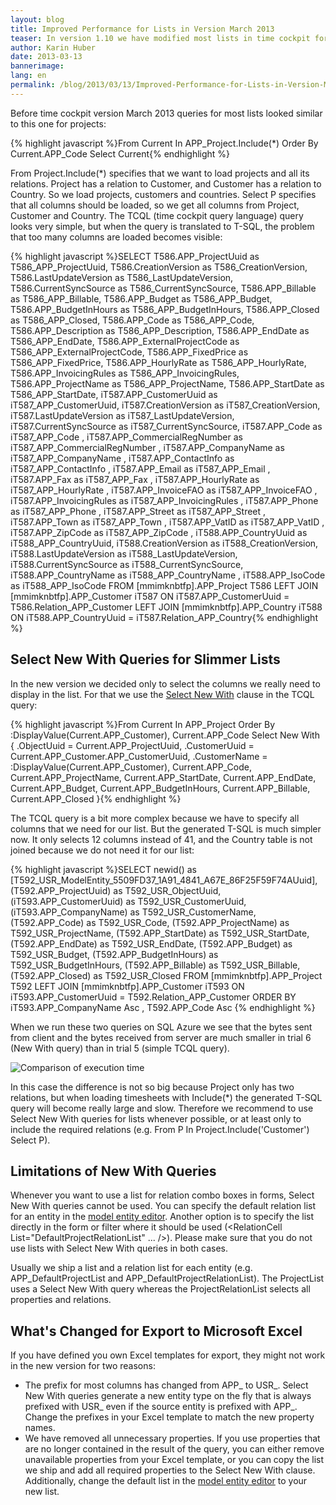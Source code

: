 ```yaml
---
layout: blog
title: Improved Performance for Lists in Version March 2013
teaser: In version 1.10 we have modified most lists in time cockpit for better performance. If you have built Microsoft Excel export templates you may have to update them to fit together with the new lists.
author: Karin Huber
date: 2013-03-13
bannerimage: 
lang: en
permalink: /blog/2013/03/13/Improved-Performance-for-Lists-in-Version-March-2013
---
```


<p>Before time cockpit version March 2013 queries for most lists looked similar to this one for projects:</p>{% highlight javascript %}From Current In APP_Project.Include(*) Order By Current.APP_Code Select Current{% endhighlight %}<p>
  <span class="inlineCode">From Project.Include(*)</span> specifies that we want to load projects and all its relations. <span class="inlineCode">Project</span> has a relation to <span class="inlineCode">Customer</span>, and <span class="inlineCode">Customer</span> has a relation to <span class="inlineCode">Country</span>. So we load projects, customers and countries. <span class="inlineCode">Select P</span> specifies that all columns should be loaded, so we get all columns from <span class="inlineCode">Project</span>, <span class="inlineCode">Customer</span> and <span class="inlineCode">Country</span>. The TCQL (time cockpit query language) query looks very simple, but when the query is translated to T-SQL, the problem that too many columns are loaded becomes visible:</p>{% highlight javascript %}SELECT  T586.APP_ProjectUuid as T586_APP_ProjectUuid,
        T586.CreationVersion as T586_CreationVersion, 
        T586.LastUpdateVersion as T586_LastUpdateVersion, 
        T586.CurrentSyncSource as T586_CurrentSyncSource, 
        T586.APP_Billable  as T586_APP_Billable, 
        T586.APP_Budget  as T586_APP_Budget, 
        T586.APP_BudgetInHours  as T586_APP_BudgetInHours, 
        T586.APP_Closed  as T586_APP_Closed, 
        T586.APP_Code  as T586_APP_Code, 
        T586.APP_Description  as T586_APP_Description,
        T586.APP_EndDate  as T586_APP_EndDate, 
        T586.APP_ExternalProjectCode  as T586_APP_ExternalProjectCode, 
        T586.APP_FixedPrice  as T586_APP_FixedPrice, 
        T586.APP_HourlyRate  as T586_APP_HourlyRate, 
        T586.APP_InvoicingRules  as T586_APP_InvoicingRules, 
        T586.APP_ProjectName  as T586_APP_ProjectName, 
        T586.APP_StartDate  as T586_APP_StartDate,
        iT587.APP_CustomerUuid as iT587_APP_CustomerUuid, 
        iT587.CreationVersion as iT587_CreationVersion, 
        iT587.LastUpdateVersion as iT587_LastUpdateVersion, 
        iT587.CurrentSyncSource as iT587_CurrentSyncSource, 
        iT587.APP_Code as iT587_APP_Code , 
        iT587.APP_CommercialRegNumber as iT587_APP_CommercialRegNumber , 
        iT587.APP_CompanyName as iT587_APP_CompanyName , 
        iT587.APP_ContactInfo as iT587_APP_ContactInfo , 
        iT587.APP_Email as iT587_APP_Email , 
        iT587.APP_Fax as iT587_APP_Fax , 
        iT587.APP_HourlyRate as iT587_APP_HourlyRate , 
        iT587.APP_InvoiceFAO as iT587_APP_InvoiceFAO , 
        iT587.APP_InvoicingRules as iT587_APP_InvoicingRules , 
        iT587.APP_Phone as iT587_APP_Phone , 
        iT587.APP_Street as iT587_APP_Street , 
        iT587.APP_Town as iT587_APP_Town , 
        iT587.APP_VatID as iT587_APP_VatID , 
        iT587.APP_ZipCode as iT587_APP_ZipCode ,
        iT588.APP_CountryUuid as iT588_APP_CountryUuid, 
        iT588.CreationVersion as iT588_CreationVersion, 
        iT588.LastUpdateVersion as iT588_LastUpdateVersion, 
        iT588.CurrentSyncSource as iT588_CurrentSyncSource, 
        iT588.APP_CountryName as iT588_APP_CountryName , 
        iT588.APP_IsoCode as iT588_APP_IsoCode 
FROM    [mmimknbtfp].APP_Project T586 
        LEFT JOIN [mmimknbtfp].APP_Customer iT587 ON iT587.APP_CustomerUuid = T586.Relation_APP_Customer
        LEFT JOIN [mmimknbtfp].APP_Country iT588 ON iT588.APP_CountryUuid = iT587.Relation_APP_Country{% endhighlight %}<h2>Select New With Queries for Slimmer Lists</h2><p>In the new version we decided only to select the columns we really need to display in the list. For that we use the <a href="http://help.timecockpit.com/?topic=html/a7465f29-c739-4a14-bf5b-09821133dd9a.htm" target="_blank"><span class="inlineCode">Select New With</span></a> clause in the TCQL query:</p>{% highlight javascript %}From Current In APP_Project
Order By :DisplayValue(Current.APP_Customer), Current.APP_Code
Select New With
{
    .ObjectUuid = Current.APP_ProjectUuid,
    .CustomerUuid = Current.APP_Customer.APP_CustomerUuid,
    .CustomerName = :DisplayValue(Current.APP_Customer),
    Current.APP_Code,
    Current.APP_ProjectName,
    Current.APP_StartDate,
    Current.APP_EndDate,
    Current.APP_Budget,
    Current.APP_BudgetInHours,
    Current.APP_Billable,
    Current.APP_Closed
}{% endhighlight %}<p>The TCQL query is a bit more complex because we have to specify all columns that we need for our list. But the generated T-SQL is much simpler now. It only selects 12 columns instead of 41, and the <span class="inlineCode">Country</span> table is not joined because we do not need it for our list:</p>{% highlight javascript %}SELECT  newid() as [T592_USR_ModelEntity_5509FD37_1A91_4841_A67E_86F25F59F74AUuid],
        (T592.APP_ProjectUuid) as T592_USR_ObjectUuid, 
        (iT593.APP_CustomerUuid) as T592_USR_CustomerUuid, 
        (iT593.APP_CompanyName) as T592_USR_CustomerName, 
        (T592.APP_Code) as T592_USR_Code, 
        (T592.APP_ProjectName) as T592_USR_ProjectName, 
        (T592.APP_StartDate) as T592_USR_StartDate, 
        (T592.APP_EndDate) as T592_USR_EndDate, 
        (T592.APP_Budget) as T592_USR_Budget, 
        (T592.APP_BudgetInHours) as T592_USR_BudgetInHours, 
        (T592.APP_Billable) as T592_USR_Billable, 
        (T592.APP_Closed) as T592_USR_Closed
FROM    [mmimknbtfp].APP_Project T592 
        LEFT JOIN [mmimknbtfp].APP_Customer iT593 ON iT593.APP_CustomerUuid = T592.Relation_APP_Customer
ORDER BY iT593.APP_CompanyName Asc , T592.APP_Code Asc {% endhighlight %}<p>When we run these two queries on SQL Azure we see that the bytes sent from client and the bytes received from server are much smaller in trial 6 (<span class="inlineCode">New With</span> query) than in trial 5 (simple TCQL query).</p><p>
  <img src="{{site.baseurl}}/content/images/blog/2013/03/compare-query-execution-time.png" alt="Comparison of execution time" title="Comparison of execution time" />
</p><p>In this case the difference is not so big because <span class="inlineCode">Project</span> only has two relations, but when loading timesheets with <span class="inlineCode">Include(*)</span> the generated T-SQL query will become really large and slow. Therefore we recommend to use <span class="inlineCode">Select New With</span> queries for lists whenever possible, or at least only to include the required relations (e.g. <span class="inlineCode">From P In Project.Include('Customer') Select P</span>).</p><h2>Limitations of New With Queries</h2><p>Whenever you want to use a list for relation combo boxes in forms, <span class="inlineCode">Select New With</span> queries cannot be used. You can specify the default relation list for an entity in the <a href="http://help.timecockpit.com/?topic=html/c64adad3-3ddb-49a9-b7f8-c9eff1a984ac.htm" target="_blank">model entity editor</a>. Another option is to specify the list directly in the form or filter where it should be used (&lt;RelationCell List="DefaultProjectRelationList" ... /&gt;). Please make sure that you do not use lists with <span class="inlineCode">Select New With</span> queries in both cases.</p><p>Usually we ship a list and a relation list for each entity (e.g. <span class="inlineCode">APP_DefaultProjectList</span> and <span class="inlineCode">APP_DefaultProjectRelationList</span>). The <span class="inlineCode">ProjectList</span> uses a <span class="inlineCode">Select New With</span> query whereas the <span class="inlineCode">ProjectRelationList</span> selects all properties and relations.</p><h2>What's Changed for Export to Microsoft Excel</h2><p>If you have defined you own Excel templates for export, they might not work in the new version for two reasons:</p><ul>
  <li>The prefix for most columns has changed from <span class="inlineCode">APP_</span> to <span class="inlineCode">USR_</span>. <span class="inlineCode">Select New With</span> queries generate a new entity type on the fly that is always prefixed with <span class="inlineCode">USR_</span> even if the source entity is prefixed with <span class="inlineCode">APP_</span>. Change the prefixes in your Excel template to match the new property names.</li>
  <li>We have removed all unnecessary properties. If you use properties that are no longer contained in the result of the query, you can either remove unavailable properties from your Excel template, or you can copy the list we ship and add all required properties to the Select New With clause. Additionally, change the default list in the <a href="http://help.timecockpit.com/?topic=html/c64adad3-3ddb-49a9-b7f8-c9eff1a984ac.htm" target="_blank">model entity editor</a> to your new list.</li>
</ul>